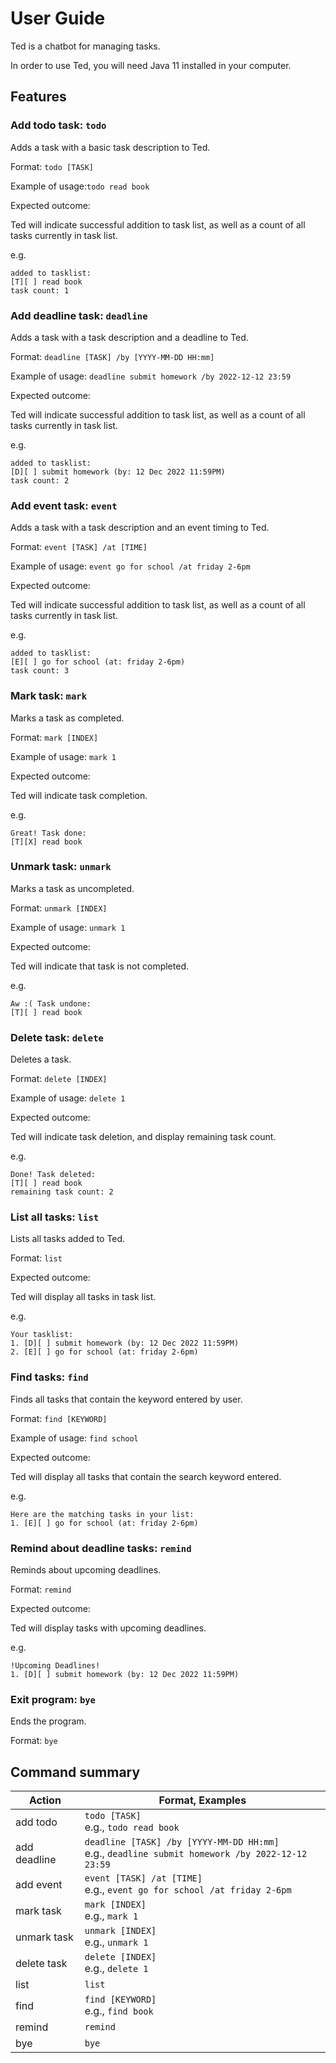 # User Guide
Ted is a chatbot for managing tasks.

In order to use Ted, you will need Java 11 installed in your computer.

## Features 

### Add todo task: `todo`

Adds a task with a basic task description to Ted.

Format: `todo [TASK]`

Example of usage:`todo read book`

Expected outcome:

Ted will indicate successful addition to task list, as well as a count of all tasks currently in task list.

e.g.
```
added to tasklist:
[T][ ] read book
task count: 1
```

### Add deadline task: `deadline`

Adds a task with a task description and a deadline to Ted.

Format: `deadline [TASK] /by [YYYY-MM-DD HH:mm]`

Example of usage: `deadline submit homework /by 2022-12-12 23:59`

Expected outcome:

Ted will indicate successful addition to task list, as well as a count of all tasks currently in task list.


e.g.
```
added to tasklist:
[D][ ] submit homework (by: 12 Dec 2022 11:59PM)
task count: 2
```

### Add event task: `event`

Adds a task with a task description and an event timing to Ted.

Format: `event [TASK] /at [TIME]`

Example of usage: `event go for school /at friday 2-6pm`

Expected outcome:

Ted will indicate successful addition to task list, as well as a count of all tasks currently in task list.

e.g.
```
added to tasklist:
[E][ ] go for school (at: friday 2-6pm)
task count: 3
```

### Mark task: `mark`

Marks a task as completed.

Format: `mark [INDEX]`

Example of usage: `mark 1`

Expected outcome:

Ted will indicate task completion. 

e.g.
```
Great! Task done:
[T][X] read book
```

### Unmark task: `unmark`

Marks a task as uncompleted.

Format: `unmark [INDEX]`

Example of usage: `unmark 1`

Expected outcome:

Ted will indicate that task is not completed.

e.g.
```
Aw :( Task undone:
[T][ ] read book
```

### Delete task: `delete`

Deletes a task.

Format: `delete [INDEX]`

Example of usage: `delete 1`

Expected outcome:

Ted will indicate task deletion, and display remaining task count.

e.g.
```
Done! Task deleted:
[T][ ] read book 
remaining task count: 2
```

### List all tasks: `list`

Lists all tasks added to Ted.

Format: `list`

Expected outcome:

Ted will display all tasks in task list.

e.g.
```
Your tasklist:
1. [D][ ] submit homework (by: 12 Dec 2022 11:59PM)
2. [E][ ] go for school (at: friday 2-6pm)
```

### Find tasks: `find`

Finds all tasks that contain the keyword entered by user.

Format: `find [KEYWORD]`

Example of usage: `find school`

Expected outcome:

Ted will display all tasks that contain the search keyword entered.

e.g.
```
Here are the matching tasks in your list:
1. [E][ ] go for school (at: friday 2-6pm)
```
### Remind about deadline tasks: `remind`

Reminds about upcoming deadlines.

Format: `remind`

Expected outcome:

Ted will display tasks with upcoming deadlines.

e.g.
```
!Upcoming Deadlines!
1. [D][ ] submit homework (by: 12 Dec 2022 11:59PM)
```

### Exit program: `bye`

Ends the program.

Format: `bye`

## Command summary
| Action       | Format, Examples                                                                                   |
|--------------|----------------------------------------------------------------------------------------------------|
| add todo     | `todo [TASK]`<br/>e.g., `todo read book`                                                           |
| add deadline | `deadline [TASK] /by [YYYY-MM-DD HH:mm]`<br/>e.g., `deadline submit homework /by 2022-12-12 23:59` |
| add event    | `event [TASK] /at [TIME]`<br/>e.g., `event go for school /at friday 2-6pm`                         |
| mark task    | `mark [INDEX]`<br/>e.g., `mark 1`                                                                  |
| unmark task  | `unmark [INDEX]`<br/>e.g., `unmark 1`                                                              |
| delete task  | `delete [INDEX]`<br/>e.g., `delete 1`                                                              |
| list         | `list`                                                                                             |
| find         | `find [KEYWORD]`<br/>e.g., `find book`                                                             |
| remind       | `remind`                                                                                           |
| bye          | `bye`                                                                                              |
